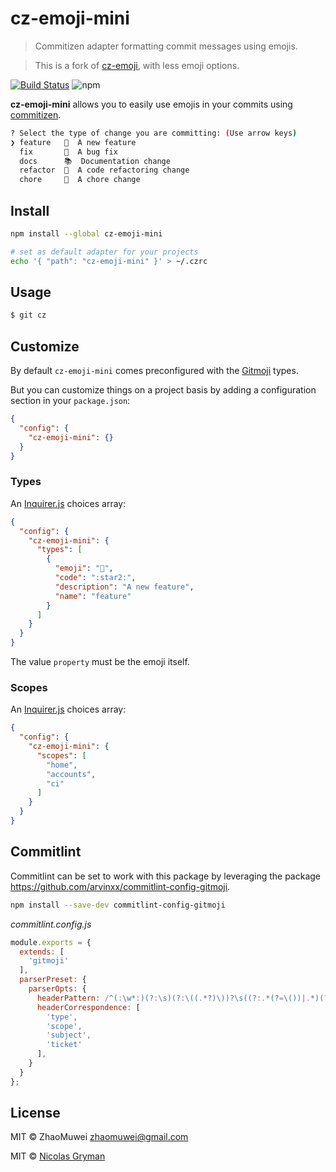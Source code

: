# cz-emoji-mini

> Commitizen adapter formatting commit messages using emojis.

> This is a fork of [cz-emoji], with less emoji options.

[![Build Status](https://travis-ci.com/ZhaoMuwei/cz-emoji-mini.svg?branch=master)](https://travis-ci.com/ZhaoMuwei/cz-emoji-mini)
![npm](https://img.shields.io/npm/v/cz-emoji-mini.svg)

**cz-emoji-mini** allows you to easily use emojis in your commits using [commitizen].

```sh
? Select the type of change you are committing: (Use arrow keys)
❯ feature   🌟  A new feature
  fix       🐞  A bug fix
  docs      📚  Documentation change
  refactor  🎨  A code refactoring change
  chore     🔩  A chore change
```

## Install

```bash
npm install --global cz-emoji-mini

# set as default adapter for your projects
echo '{ "path": "cz-emoji-mini" }' > ~/.czrc
```

## Usage

```sh
$ git cz
```

## Customize

By default `cz-emoji-mini` comes preconfigured with the [Gitmoji](https://gitmoji.carloscuesta.me/) types.

But you can customize things on a project basis by adding a configuration section in your `package.json`:

```json
{
  "config": {
    "cz-emoji-mini": {}
  }
}
```

### Types

An [Inquirer.js] choices array:
```json
{
  "config": {
    "cz-emoji-mini": {
      "types": [
        {
          "emoji": "🌟",
          "code": ":star2:",
          "description": "A new feature",
          "name": "feature"
        }
      ]
    }
  }
}
```

The value `property` must be the emoji itself.

### Scopes

An [Inquirer.js] choices array:
```json
{
  "config": {
    "cz-emoji-mini": {
      "scopes": [
        "home",
        "accounts",
        "ci"
      ]
    }
  }
}
```

## Commitlint

Commitlint can be set to work with this package by leveraging the package https://github.com/arvinxx/commitlint-config-gitmoji.

```bash
npm install --save-dev commitlint-config-gitmoji
```

_commitlint.config.js_
```js
module.exports = {
  extends: [
    'gitmoji'
  ],
  parserPreset: {
    parserOpts: {
      headerPattern: /^(:\w*:)(?:\s)(?:\((.*?)\))?\s((?:.*(?=\())|.*)(?:\(#(\d*)\))?/,
      headerCorrespondence: [
        'type',
        'scope',
        'subject',
        'ticket'
      ],
    }
  }
};
```


## License

MIT © ZhaoMuwei <zhaomuwei@gmail.com>

MIT © [Nicolas Gryman](http://ngryman.sh)

[cz-emoji]: https://github.com/ngryman/cz-emoji
[commitizen]: https://github.com/commitizen/cz-cli
[Inquirer.js]: https://github.com/SBoudrias/Inquirer.js/
